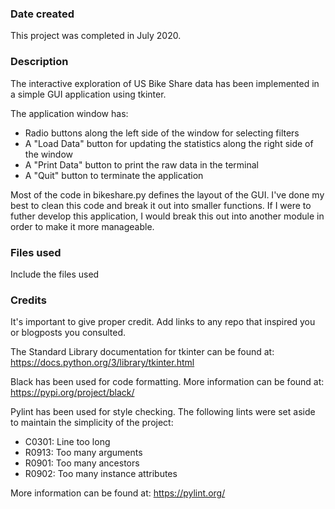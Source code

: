 ### Date created
This project was completed in July 2020.

### Description
The interactive exploration of US Bike Share data has been implemented in a simple GUI application using tkinter.

The application window has:
- Radio buttons along the left side of the window for selecting filters
- A "Load Data" button for updating the statistics along the right side of the window
- A "Print Data" button to print the raw data in the terminal
- A "Quit" button to terminate the application

Most of the code in bikeshare.py defines the layout of the GUI. I've done my best to clean this code and break it out into smaller functions. If I were to futher develop this application, I would break this out into another module in order to make it more manageable.

### Files used
Include the files used

### Credits
It's important to give proper credit. Add links to any repo that inspired you or blogposts you consulted.




The Standard Library documentation for tkinter can be found at:
https://docs.python.org/3/library/tkinter.html

Black has been used for code formatting. More information can be found at:
https://pypi.org/project/black/

Pylint has been used for style checking. The following lints were set aside to maintain the simplicity of the project:
- C0301: Line too long
- R0913: Too many arguments
- R0901: Too many ancestors
- R0902: Too many instance attributes

More information can be found at:
https://pylint.org/
